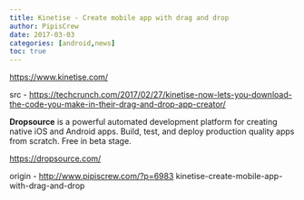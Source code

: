 ```yaml
---
title: Kinetise - Create mobile app with drag and drop
author: PipisCrew
date: 2017-03-03
categories: [android,news]
toc: true
---
```


https://www.kinetise.com/

src - https://techcrunch.com/2017/02/27/kinetise-now-lets-you-download-the-code-you-make-in-their-drag-and-drop-app-creator/

**Dropsource** is a powerful automated development platform for creating native iOS and Android apps. Build, test, and deploy production quality apps from scratch. Free in beta stage.

https://dropsource.com/

origin - http://www.pipiscrew.com/?p=6983 kinetise-create-mobile-app-with-drag-and-drop